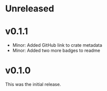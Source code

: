 # Unreleased

# v0.1.1

- Minor: Added GitHub link to crate metadata
- Minor: Added two more badges to readme 

# v0.1.0

This was the initial release.
